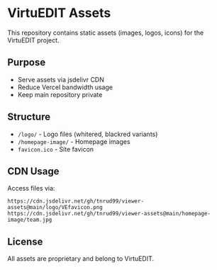 # VirtuEDIT Assets

This repository contains static assets (images, logos, icons) for the VirtuEDIT project.

## Purpose
- Serve assets via jsdelivr CDN
- Reduce Vercel bandwidth usage
- Keep main repository private

## Structure
- `/logo/` - Logo files (whitered, blackred variants)
- `/homepage-image/` - Homepage images
- `favicon.ico` - Site favicon

## CDN Usage
Access files via:
```
https://cdn.jsdelivr.net/gh/tnrud99/viewer-assets@main/logo/VEfavicon.png
https://cdn.jsdelivr.net/gh/tnrud99/viewer-assets@main/homepage-image/team.jpg
```

## License
All assets are proprietary and belong to VirtuEDIT.

